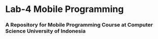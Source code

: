 # Lab-4 Mobile Programming
### A Repository for Mobile Programming Course at Computer Science University of Indonesia
